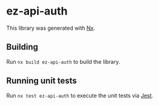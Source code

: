 # ez-api-auth

This library was generated with [Nx](https://nx.dev).

## Building

Run `nx build ez-api-auth` to build the library.

## Running unit tests

Run `nx test ez-api-auth` to execute the unit tests via [Jest](https://jestjs.io).
